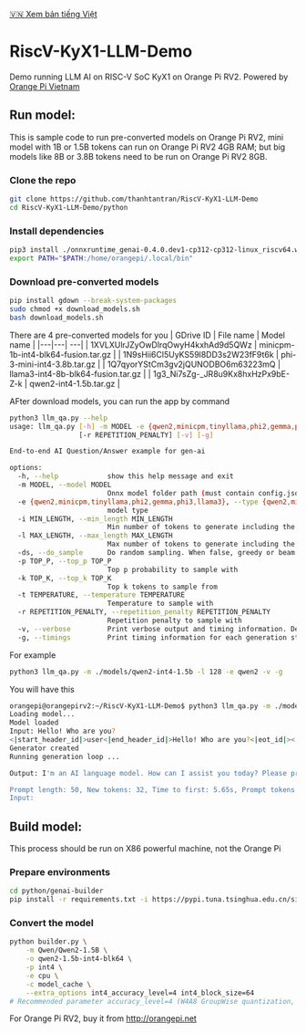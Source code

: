 [🇻🇳 Xem bản tiếng Việt](README-VIE.md)

# RiscV-KyX1-LLM-Demo
Demo running LLM AI on RISC-V SoC KyX1 on Orange Pi RV2. 
Powered by [Orange Pi Vietnam](https://www.facebook.com/orangepivietnam/)

## Run model:
This is sample code to run pre-converted models on Orange Pi RV2, mini model with 1B or 1.5B tokens can run on Orange Pi RV2 4GB RAM; but big models like 8B or 3.8B tokens need to be run on Orange Pi RV2 8GB.

### Clone the repo
```bash
git clone https://github.com/thanhtantran/RiscV-KyX1-LLM-Demo
cd RiscV-KyX1-LLM-Demo/python
```

### Install dependencies
```bash
pip3 install ./onnxruntime_genai-0.4.0.dev1-cp312-cp312-linux_riscv64.whl ./ky_ort-1.2.2-cp312-cp312-linux_riscv64.whl --break-system-packages
export PATH="$PATH:/home/orangepi/.local/bin"
```

### Download pre-converted models
```bash
pip install gdown --break-system-packages
sudo chmod +x download_models.sh
bash download_models.sh
```

There are 4 pre-converted models for you
| GDrive ID | File name | Model name |
|---|---| ---|
| 1XVLXUlrJZyOwDlrqOwyH4kxhAd9d5QWz | minicpm-1b-int4-blk64-fusion.tar.gz | 
| 1N9sHii6Cl5UyKS59l8DD3s2W23fF9t6k | phi-3-mini-int4-3.8b.tar.gz |
| 1Q7qyorYStCm3gv2jQUNODBO6m63223mQ | llama3-int4-8b-blk64-fusion.tar.gz |
| 1g3_Ni7sZg-_JR8u9Kx8hxHzPx9bE-Z-k | qwen2-int4-1.5b.tar.gz |

AFter download models, you can run the app by command
```bash
python3 llm_qa.py --help
usage: llm_qa.py [-h] -m MODEL -e {qwen2,minicpm,tinyllama,phi2,gemma,phi3,llama3} [-i MIN_LENGTH] [-l MAX_LENGTH] [-ds] [-p TOP_P] [-k TOP_K] [-t TEMPERATURE]
                 [-r REPETITION_PENALTY] [-v] [-g]

End-to-end AI Question/Answer example for gen-ai

options:
  -h, --help            show this help message and exit
  -m MODEL, --model MODEL
                        Onnx model folder path (must contain config.json and model.onnx)
  -e {qwen2,minicpm,tinyllama,phi2,gemma,phi3,llama3}, --type {qwen2,minicpm,tinyllama,phi2,gemma,phi3,llama3}
                        model type
  -i MIN_LENGTH, --min_length MIN_LENGTH
                        Min number of tokens to generate including the prompt
  -l MAX_LENGTH, --max_length MAX_LENGTH
                        Max number of tokens to generate including the prompt
  -ds, --do_sample      Do random sampling. When false, greedy or beam search are used to generate the output. Defaults to false
  -p TOP_P, --top_p TOP_P
                        Top p probability to sample with
  -k TOP_K, --top_k TOP_K
                        Top k tokens to sample from
  -t TEMPERATURE, --temperature TEMPERATURE
                        Temperature to sample with
  -r REPETITION_PENALTY, --repetition_penalty REPETITION_PENALTY
                        Repetition penalty to sample with
  -v, --verbose         Print verbose output and timing information. Defaults to false
  -g, --timings         Print timing information for each generation step. Defaults to false
```

For example
```bash
python3 llm_qa.py -m ./models/qwen2-int4-1.5b -l 128 -e qwen2 -v -g
```
You will have this
```bash
orangepi@orangepirv2:~/RiscV-KyX1-LLM-Demo$ python3 llm_qa.py -m ./models/qwen2-int4-1.5b -l 128 -e qwen2 -v -g
Loading model...
Model loaded
Input: Hello! Who are you?
<|start_header_id|>user<|end_header_id|>Hello! Who are you?<|eot_id|><|start_header_id|>assistant<|end_header_id|>
Generator created
Running generation loop ...

Output: I'm an AI language model. How can I assist you today? Please provide more information about your question or concern.<|eot_1|>

Prompt length: 50, New tokens: 32, Time to first: 5.65s, Prompt tokens per second: 8.86 tps, New tokens per second: 5.36 tps
Input: 
```

## Build model:
This process should be run on X86 powerful machine, not the Orange Pi

### Prepare environments
```bash
cd python/genai-builder
pip install -r requirements.txt -i https://pypi.tuna.tsinghua.edu.cn/simple --break-system-packages
```

### Convert the model
```bash
python builder.py \
    -m Qwen/Qwen2-1.5B \
    -o qwen2-1.5b-int4-blk64 \
    -p int4 \
    -e cpu \
    -c model_cache \
    --extra_options int4_accuracy_level=4 int4_block_size=64
# Recommended parameter accuracy_level=4 (W4A8 GroupWise quantization, block_size=64)
```

For Orange Pi RV2, buy it from http://orangepi.net
